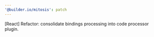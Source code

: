 ```yaml
---
'@builder.io/mitosis': patch
---
```


[React] Refactor: consolidate bindings processing into code processor plugin.
